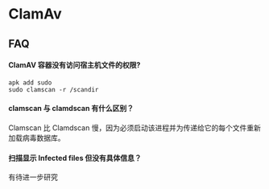 # ClamAv



## FAQ

#### ClamAV 容器没有访问宿主机文件的权限?

```
apk add sudo
sudo clamscan -r /scandir
```

#### clamscan 与 clamdscan 有什么区别？

Clamscan 比 Clamdscan 慢，因为必须启动该进程并为传递给它的每个文件重新加载病毒数据库。

#### 扫描显示 Infected files 但没有具体信息？

有待进一步研究

